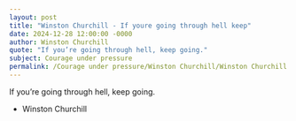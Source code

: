 ```yaml
---
layout: post
title: "Winston Churchill - If youre going through hell keep"
date: 2024-12-28 12:00:00 -0000
author: Winston Churchill
quote: "If you’re going through hell, keep going."
subject: Courage under pressure
permalink: /Courage under pressure/Winston Churchill/Winston Churchill - If youre going through hell keep
---
```


If you’re going through hell, keep going.

- Winston Churchill
